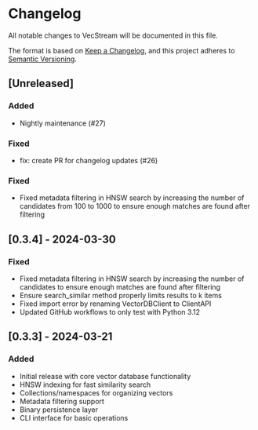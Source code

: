 # Changelog

All notable changes to VecStream will be documented in this file.

The format is based on [Keep a Changelog](https://keepachangelog.com/en/1.0.0/),
and this project adheres to [Semantic Versioning](https://semver.org/spec/v2.0.0.html).

## [Unreleased]

### Added
- Nightly maintenance (#27)

### Fixed
- fix: create PR for changelog updates (#26)

### Fixed
- Fixed metadata filtering in HNSW search by increasing the number of candidates from 100 to 1000 to ensure enough matches are found after filtering

## [0.3.4] - 2024-03-30

### Fixed
- Fixed metadata filtering in HNSW search by increasing the number of candidates to ensure enough matches are found after filtering
- Ensure search_similar method properly limits results to k items
- Fixed import error by renaming VectorDBClient to ClientAPI
- Updated GitHub workflows to only test with Python 3.12

## [0.3.3] - 2024-03-21

### Added
- Initial release with core vector database functionality
- HNSW indexing for fast similarity search
- Collections/namespaces for organizing vectors
- Metadata filtering support
- Binary persistence layer
- CLI interface for basic operations 
